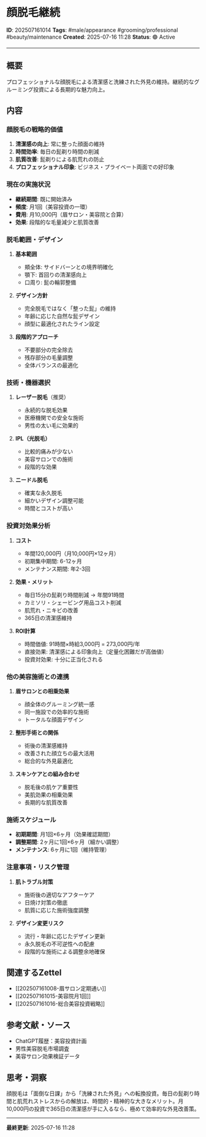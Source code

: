# 顔脱毛継続

**ID**: 202507161014
**Tags**: #male/appearance #grooming/professional #beauty/maintenance
**Created**: 2025-07-16 11:28
**Status**: 🟢 Active

---

## 概要
プロフェッショナルな顔脱毛による清潔感と洗練された外見の維持。継続的なグルーミング投資による長期的な魅力向上。

## 内容

### 顔脱毛の戦略的価値
1. **清潔感の向上**: 常に整った顔面の維持
2. **時間効率**: 毎日の髭剃り時間の削減
3. **肌質改善**: 髭剃りによる肌荒れの防止
4. **プロフェッショナル印象**: ビジネス・プライベート両面での好印象

### 現在の実施状況
- **継続期間**: 既に開始済み
- **頻度**: 月1回（美容投資の一環）
- **費用**: 月10,000円（眉サロン・美容院と合算）
- **効果**: 段階的な毛量減少と肌質改善

### 脱毛範囲・デザイン
1. **基本範囲**
   - 頬全体: サイドバーンとの境界明確化
   - 顎下: 首回りの清潔感向上
   - 口周り: 髭の輪郭整備

2. **デザイン方針**
   - 完全脱毛ではなく「整った髭」の維持
   - 年齢に応じた自然な髭デザイン
   - 顔型に最適化されたライン設定

3. **段階的アプローチ**
   - 不要部分の完全除去
   - 残存部分の毛量調整
   - 全体バランスの最適化

### 技術・機器選択
1. **レーザー脱毛**（推奨）
   - 永続的な脱毛効果
   - 医療機関での安全な施術
   - 男性の太い毛に効果的

2. **IPL（光脱毛）**
   - 比較的痛みが少ない
   - 美容サロンでの施術
   - 段階的な効果

3. **ニードル脱毛**
   - 確実な永久脱毛
   - 細かいデザイン調整可能
   - 時間とコストが高い

### 投資対効果分析
1. **コスト**
   - 年間120,000円（月10,000円×12ヶ月）
   - 初期集中期間: 6-12ヶ月
   - メンテナンス期間: 年2-3回

2. **効果・メリット**
   - 毎日15分の髭剃り時間削減 → 年間91時間
   - カミソリ・シェービング用品コスト削減
   - 肌荒れ・ニキビの改善
   - 365日の清潔感維持

3. **ROI計算**
   - 時間価値: 91時間×時給3,000円 = 273,000円/年
   - 直接効果: 清潔感による印象向上（定量化困難だが高価値）
   - 投資対効果: 十分に正当化される

### 他の美容施術との連携
1. **眉サロンとの相乗効果**
   - 顔全体のグルーミング統一感
   - 同一施設での効率的な施術
   - トータルな顔面デザイン

2. **整形手術との関係**
   - 術後の清潔感維持
   - 改善された顔立ちの最大活用
   - 総合的な外見最適化

3. **スキンケアとの組み合わせ**
   - 脱毛後の肌ケア重要性
   - 美肌効果の相乗効果
   - 長期的な肌質改善

### 施術スケジュール
- **初期期間**: 月1回×6ヶ月（効果確認期間）
- **調整期間**: 2ヶ月に1回×6ヶ月（細かい調整）
- **メンテナンス**: 6ヶ月に1回（維持管理）

### 注意事項・リスク管理
1. **肌トラブル対策**
   - 施術後の適切なアフターケア
   - 日焼け対策の徹底
   - 肌質に応じた施術強度調整

2. **デザイン変更リスク**
   - 流行・年齢に応じたデザイン更新
   - 永久脱毛の不可逆性への配慮
   - 段階的な施術による調整余地確保

## 関連するZettel
- [[202507161008-眉サロン定期通い]]
- [[202507161015-美容院月1回]]
- [[202507161016-総合美容投資戦略]]

## 参考文献・ソース
- ChatGPT履歴：美容投資計画
- 男性美容脱毛市場調査
- 美容サロン効果検証データ

## 思考・洞察
顔脱毛は「面倒な日課」から「洗練された外見」への転換投資。毎日の髭剃り時間と肌荒れストレスからの解放は、時間的・精神的な大きなメリット。月10,000円の投資で365日の清潔感が手に入るなら、極めて効率的な外見改善策。

---

**最終更新**: 2025-07-16 11:28